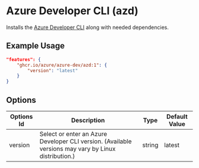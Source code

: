 # Azure Developer CLI (azd)

Installs the [Azure Developer CLI](https://github.com/Azure/azure-dev) along with needed dependencies.

## Example Usage

```json
"features": {
    "ghcr.io/azure/azure-dev/azd:1": {
        "version": "latest"
    }
}
```

## Options

| Options Id | Description | Type | Default Value |
|-----|-----|-----|-----|
| version | Select or enter an Azure Developer CLI version. (Available versions may vary by Linux distribution.) | string | latest |